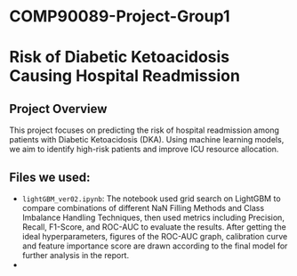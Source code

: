 # COMP90089-Project-Group1
 
# Risk of Diabetic Ketoacidosis Causing Hospital Readmission

## Project Overview
This project focuses on predicting the risk of hospital readmission among patients with Diabetic Ketoacidosis (DKA). Using machine learning models, we aim to identify high-risk patients and improve ICU resource allocation.

## Files we used:
- `lightGBM_ver02.ipynb`: The notebook used grid search on LightGBM to compare combinations of different NaN Filling Methods and Class Imbalance Handling Techniques, then used metrics including Precision, Recall,	F1-Score, and	ROC-AUC to evaluate the results. After getting the ideal hyperparameters, figures of the ROC-AUC graph, calibration curve and feature importance score are drawn according to the final model for further analysis in the report.
- 


